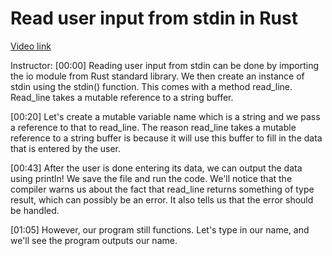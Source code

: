 # Read user input from stdin in Rust

[Video link](https://www.egghead.io/lessons/rust-read-user-input-from-stdin-in-rust)

Instructor: [00:00] Reading user input from stdin can be done by importing the io module from Rust standard library. We then create an instance of stdin using the stdin() function. This comes with a method read_line. Read_line takes a mutable reference to a string buffer.

[00:20] Let's create a mutable variable name which is a string and we pass a reference to that to read_line. The reason read_line takes a mutable reference to a string buffer is because it will use this buffer to fill in the data that is entered by the user.

[00:43] After the user is done entering its data, we can output the data using println! We save the file and run the code. We'll notice that the compiler warns us about the fact that read_line returns something of type result, which can possibly be an error. It also tells us that the error should be handled.

[01:05] However, our program still functions. Let's type in our name, and we'll see the program outputs our name.
